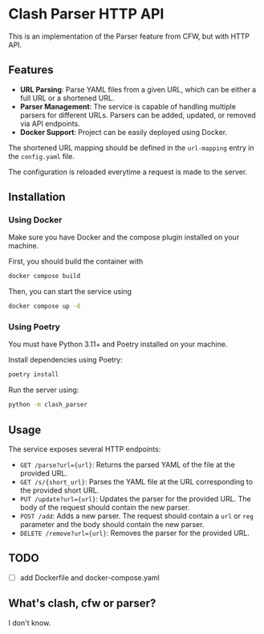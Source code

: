 # Clash Parser HTTP API

This is an implementation of the Parser feature from CFW, but with HTTP API.

## Features

- **URL Parsing**: Parse YAML files from a given URL, which can be either a full URL or a shortened URL.
- **Parser Management**: The service is capable of handling multiple parsers for different URLs. Parsers can be added, updated, or removed via API endpoints.
- **Docker Support**: Project can be easily deployed using Docker.

The shortened URL mapping should be defined in the `url-mapping` entry in the `config.yaml` file.

The configuration is reloaded everytime a request is made to the server.

## Installation

### Using Docker

Make sure you have Docker and the compose plugin installed on your machine.

First, you should build the container with

```bash
docker compose build
```

Then, you can start the service using

```bash
docker compose up -d
```

### Using Poetry

You must have Python 3.11+ and Poetry installed on your machine.

Install dependencies using Poetry:

```bash
poetry install
```

Run the server using:

```bash
python -m clash_parser
```

## Usage

The service exposes several HTTP endpoints:

- `GET /parse?url={url}`: Returns the parsed YAML of the file at the provided URL.
- `GET /s/{short_url}`: Parses the YAML file at the URL corresponding to the provided short URL.
- `PUT /update?url={url}`: Updates the parser for the provided URL. The body of the request should contain the new parser.
- `POST /add`: Adds a new parser. The request should contain a `url` or `reg` parameter and the body should contain the new parser.
- `DELETE /remove?url={url}`: Removes the parser for the provided URL.

## TODO

- [ ] add Dockerfile and docker-compose.yaml

## What's clash, cfw or parser?

I don't know.
